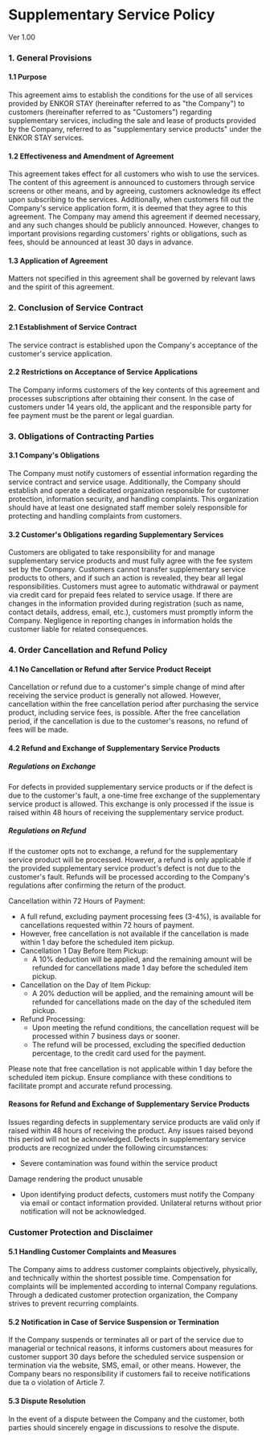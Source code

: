 # Supplementary Service Policy

Ver 1.00

### 1. General Provisions

#### 1.1 Purpose

This agreement aims to establish the conditions for the use of all services provided by ENKOR STAY (hereinafter referred to as "the Company") to customers (hereinafter referred to as "Customers") regarding supplementary services, including the sale and lease of products provided by the Company, referred to as "supplementary service products" under the ENKOR STAY services.

#### 1.2 Effectiveness and Amendment of Agreement

This agreement takes effect for all customers who wish to use the services. The content of this agreement is announced to customers through service screens or other means, and by agreeing, customers acknowledge its effect upon subscribing to the services. Additionally, when customers fill out the Company's service application form, it is deemed that they agree to this agreement. The Company may amend this agreement if deemed necessary, and any such changes should be publicly announced. However, changes to important provisions regarding customers' rights or obligations, such as fees, should be announced at least 30 days in advance.

#### 1.3 Application of Agreement

Matters not specified in this agreement shall be governed by relevant laws and the spirit of this agreement.

### 2. Conclusion of Service Contract

#### 2.1 Establishment of Service Contract

The service contract is established upon the Company's acceptance of the customer's service application.

#### 2.2 Restrictions on Acceptance of Service Applications

The Company informs customers of the key contents of this agreement and processes subscriptions after obtaining their consent.
In the case of customers under 14 years old, the applicant and the responsible party for fee payment must be the parent or legal guardian.

### 3. Obligations of Contracting Parties

#### 3.1 Company's Obligations

The Company must notify customers of essential information regarding the service contract and service usage. Additionally, the Company should establish and operate a dedicated organization responsible for customer protection, information security, and handling complaints. This organization should have at least one designated staff member solely responsible for protecting and handling complaints from customers.

#### 3.2 Customer's Obligations regarding Supplementary Services

Customers are obligated to take responsibility for and manage supplementary service products and must fully agree with the fee system set by the Company. Customers cannot transfer supplementary service products to others, and if such an action is revealed, they bear all legal responsibilities. Customers must agree to automatic withdrawal or payment via credit card for prepaid fees related to service usage. If there are changes in the information provided during registration (such as name, contact details, address, email, etc.), customers must promptly inform the Company. Negligence in reporting changes in information holds the customer liable for related consequences.

### 4. Order Cancellation and Refund Policy

#### 4.1 No Cancellation or Refund after Service Product Receipt

Cancellation or refund due to a customer's simple change of mind after receiving the service product is generally not allowed. However, cancellation within the free cancellation period after purchasing the service product, including service fees, is possible. After the free cancellation period, if the cancellation is due to the customer's reasons, no refund of fees will be made.

#### 4.2 Refund and Exchange of Supplementary Service Products

##### Regulations on Exchange

For defects in provided supplementary service products or if the defect is due to the customer's fault, a one-time free exchange of the supplementary service product is allowed. This exchange is only processed if the issue is raised within 48 hours of receiving the supplementary service product.

##### Regulations on Refund

If the customer opts not to exchange, a refund for the supplementary service product will be processed. However, a refund is only applicable if the provided supplementary service product's defect is not due to the customer's fault. Refunds will be processed according to the Company's regulations after confirming the return of the product.

Cancellation within 72 Hours of Payment:

- A full refund, excluding payment processing fees (3-4%), is available for cancellations requested within 72 hours of payment.
- However, free cancellation is not available if the cancellation is made within 1 day before the scheduled item pickup.
- Cancellation 1 Day Before Item Pickup:
  - A 10% deduction will be applied, and the remaining amount will be refunded for cancellations made 1 day before the scheduled item pickup.
- Cancellation on the Day of Item Pickup:
  - A 20% deduction will be applied, and the remaining amount will be refunded for cancellations made on the day of the scheduled item pickup.
- Refund Processing:
  - Upon meeting the refund conditions, the cancellation request will be processed within 7 business days or sooner.
  - The refund will be processed, excluding the specified deduction percentage, to the credit card used for the payment.

Please note that free cancellation is not applicable within 1 day before the scheduled item pickup. Ensure compliance with these conditions to facilitate prompt and accurate refund processing.

#### Reasons for Refund and Exchange of Supplementary Service Products

Issues regarding defects in supplementary service products are valid only if raised within 48 hours of receiving the product. Any issues raised beyond this period will not be acknowledged. Defects in supplementary service products are recognized under the following circumstances:

- Severe contamination was found within the service product

Damage rendering the product unusable

- Upon identifying product defects, customers must notify the Company via email or contact information provided. Unilateral returns without prior notification will not be acknowledged.

### Customer Protection and Disclaimer

#### 5.1 Handling Customer Complaints and Measures

The Company aims to address customer complaints objectively, physically, and technically within the shortest possible time. Compensation for complaints will be implemented according to internal Company regulations. Through a dedicated customer protection organization, the Company strives to prevent recurring complaints.

#### 5.2 Notification in Case of Service Suspension or Termination

If the Company suspends or terminates all or part of the service due to managerial or technical reasons, it informs customers about measures for customer support 30 days before the scheduled service suspension or termination via the website, SMS, email, or other means. However, the Company bears no responsibility if customers fail to receive notifications due ta o violation of Article 7.

#### 5.3 Dispute Resolution

In the event of a dispute between the Company and the customer, both parties should sincerely engage in discussions to resolve the dispute.
